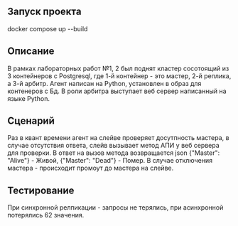 ## Запуск проекта
docker compose up --build
## Описание
В рамках лабораторных работ №1, 2 был поднят кластер сосотоящий из 3 контейнеров с Postgresql, где 1-й контейнер - это мастер, 2-й реплика, а 3-й арбитр.
Агент написан на Python, установлен в образ для контенеров с Бд. В роли арбитра выступает веб сервер написанный на языке Python. 
## Сценарий
Раз в квант времени агент на слейве проверяет досутпность мастера, в случае отсутствия ответа,
слейв вызывает метод АПИ у веб сервера для проверки. В ответ на вызов метода возвращается json {"Master": "Alive"} - Живой, {"Master": "Dead"} - Помер. В случае отключения мастера - происходит промоут до мастера на слейве.

## Тестирование
При синхронной релпикации - запросы не терялись, при асинхронной потерялись 62 значения.
